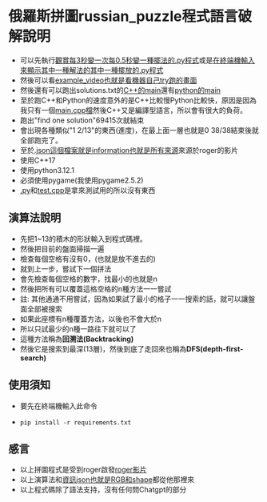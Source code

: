 # 俄羅斯拼圖russian_puzzle程式語言破解說明

 - 可以先執行[觀賞每3秒變一次每0.5秒變一種擺法的.py程式](show.py)或是[在終端機輸入來顯示其中一種解法的其中一種擺放的.py程式](choose_num_show.py)
 - 然後可以看[example_video也就是看機器自己try跑的畫面](example_video.py)
 - 然後還有可以跑出solutions.txt的[C++的main](main.exe)還有[python的main](main.py)
 - 至於跑C++和Python的速度意外的是C++比較慢Python比較快，原因是因為我只有一個[main.cpp檔](main.cpp)然後C++又是編譯型語言，所以會有很大的負荷。
 - 跑出"find one solution"69415次就結束
 - 會出現各種類似"1 2/13"的東西(進度)，在最上面一層也就是0 38/38結束後就全部跑完了。
 - 至於[.json這個檔案就是information也就是所有來源](.json)來源於roger的影片
 - 使用C++17
 - 使用python3.12.1
 - 必須使用pygame(我使用pygame2.5.2)
 - [.py](.py)和[test.cpp](test.cpp)是拿來測試用的所以沒有東西

## 演算法說明

 - 先把1~13的積木的形狀輸入到程式碼裡。
 - 然後把目前的盤面掃描一遍
 - 檢查每個空格有沒有0，(也就是放不進去的)
 - 就到上一步，嘗試下一個拼法
 - 會先檢查每個空格的數字，找最小的也就是n
 - 然後把所有可以覆蓋這格空格的n種方法一一嘗試
 - 註: 其他通通不用嘗試，因為如果試了最小的格子一一搜索的話，就可以讓盤面全部被搜索
 - 如果此座標有n種覆蓋方法，以後也不會大於n
 - 所以只試最少的n種一路往下就可以了
 - 這種方法稱為**回溯法(Backtracking)**
 - 然後它是搜索到最深(13層)，然後到底了走回來也稱為**DFS(depth-first-search)**

## 使用須知
 - 要先在終端機輸入此命令
 - ```
   pip install -r requirements.txt
   ```

## 感言
 - 以上拼圖程式是受到roger啟發[roger影片](https://www.youtube.com/watch?v=jvPMyMe39fc)
 - 以上演算法和[資訊json也就是RGB和shape](.json)都從他那裡來
 - 以上程式碼除了語法支持，沒有任何問Chatgpt的部分
